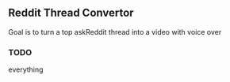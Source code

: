 ## Reddit Thread Convertor

Goal is to turn a top askReddit thread into a video with voice over

### TODO
everything